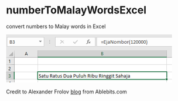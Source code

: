 # numberToMalayWordsExcel
convert numbers to Malay words in Excel

![alt text](https://github.com/syahirain/number-to-Malay-Excel/blob/main/example.png)


Credit to Alexander Frolov [blog](https://www.quora.com) from Ablebits.com